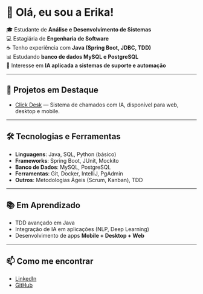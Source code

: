 
# 👋 Olá, eu sou a Erika!  

🎓 Estudante de **Análise e Desenvolvimento de Sistemas**  
💻 Estagiária de **Engenharia de Software**  
☕ Tenho experiência com **Java (Spring Boot, JDBC, TDD)**  
📊 Estudando **banco de dados MySQL e PostgreSQL**  
🤖 Interesse em **IA aplicada a sistemas de suporte e automação**  

---

## 🚀 Projetos em Destaque  
- [Click Desk](https://github.com/seu-usuario/click-desk) — Sistema de chamados com IA, disponível para web, desktop e mobile.  


---

## 🛠️ Tecnologias e Ferramentas  
- **Linguagens**: Java, SQL, Python (básico)  
- **Frameworks**: Spring Boot, JUnit, Mockito  
- **Banco de Dados**: MySQL, PostgreSQL  
- **Ferramentas**: Git, Docker, IntelliJ, PgAdmin  
- **Outros**: Metodologias Ágeis (Scrum, Kanban), TDD  

---

## 📚 Em Aprendizado  
- TDD avançado em Java  
- Integração de IA em aplicações (NLP, Deep Learning)  
- Desenvolvimento de apps **Mobile + Desktop + Web**  

---

## 📫 Como me encontrar  
- [LinkedIn](#)  
- [GitHub](https://github.com/seu-usuario)  

